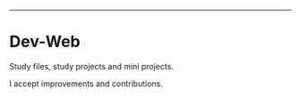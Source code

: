 -----------------------------------------------------------------
# Dev-Web


Study files, study projects and mini projects.

I accept improvements and contributions.